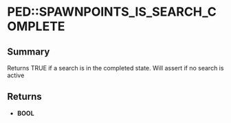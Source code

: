 # PED::SPAWNPOINTS_IS_SEARCH_COMPLETE

## Summary
Returns TRUE if a search is in the completed state.  Will assert if no search is active

## Returns
* **BOOL**